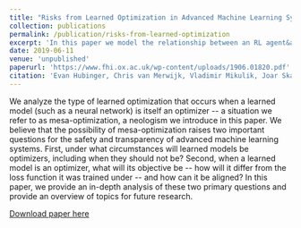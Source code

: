 ```yaml
---
title: "Risks from Learned Optimization in Advanced Machine Learning Systems"
collection: publications
permalink: /publication/risks-from-learned-optimization
excerpt: 'In this paper we model the relationship between an RL agent&apos;s function approximator(s) and its learning algorithm as an instance of a principal-agent problem, and use this framework to identify several potential safety problems in powerful (future) RL systems. This paper originated the term "mesa-optimiser"'
date: 2019-06-11
venue: 'unpublished'
paperurl: 'https://www.fhi.ox.ac.uk/wp-content/uploads/1906.01820.pdf'
citation: 'Evan Hubinger, Chris van Merwijk, Vladimir Mikulik, Joar Skalse, and Scott Garrabrant (2019). Risks from Learned Optimization in Advanced Machine Learning Systems.'
---
```

We analyze the type of learned optimization that occurs when a learned model (such as a neural network) is itself an optimizer -- a situation we refer to as mesa-optimization, a neologism we introduce in this paper. We believe that the possibility of mesa-optimization raises two important questions for the safety and transparency of advanced machine learning systems. First, under what circumstances will learned models be optimizers, including when they should not be? Second, when a learned model is an optimizer, what will its objective be -- how will it differ from the loss function it was trained under -- and how can it be aligned? In this paper, we provide an in-depth analysis of these two primary questions and provide an overview of topics for future research.

[Download paper here](https://www.fhi.ox.ac.uk/wp-content/uploads/1906.01820.pdf)
